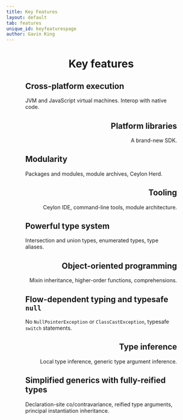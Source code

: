 ```yaml
---
title: Key Features
layout: default
tab: features
unique_id: keyfeaturespage
author: Gavin King
---
```

<h1 style="text-align:center">Key features</h1>

<div style="margin-left:10%;margin-right:10%;text-shadow: 0 -1px 1px #ffffff;">

<div class="feature">
<h2>Cross-platform execution</h2>
JVM and JavaScript virtual machines. Interop with native code.
</div>

<div style="text-align:right" class="feature">
<h2>Platform libraries</h2>
A brand-new SDK.
</div>

<div class="feature">
<h2>Modularity</h2>
Packages and modules, module archives, Ceylon Herd.
</div>

<div style="text-align:right" class="feature">
<h2>Tooling</h2>
Ceylon IDE, command-line tools, module architecture.
</div>

<div class="feature">
<h2>Powerful type system</h2>
Intersection and union types, enumerated types, type aliases.
</div>

<div style="text-align:right" class="feature">
<h2>Object-oriented programming</h2>
Mixin inheritance, higher-order functions, comprehensions.
</div>

<div class="feature">
<h2>Flow-dependent typing and typesafe <code>null</code></h2>
No <code>NullPointerException</code> or <code>ClassCastException</code>, 
typesafe <code>switch</code> statements. 
</div>

<div style="text-align:right" class="feature">
<h2>Type inference</h2>
Local type inference, generic type argument inference.
</div>

<div class="feature">
<h2>Simplified generics with fully-reified types</h2>
Declaration-site co/contravariance, reified type arguments,
principal instantiation inheritance.
</div>

</div>